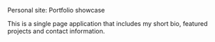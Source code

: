 Personal site: Portfolio showcase

This is a single page application that includes my short bio, featured projects and contact information.